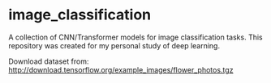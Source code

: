 # image_classification
A collection of CNN/Transformer models for image classification tasks.
This repository was created for my personal study of deep learning.

Download dataset from: http://download.tensorflow.org/example_images/flower_photos.tgz

